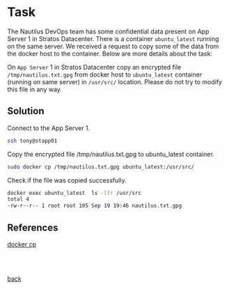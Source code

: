 # Task
The Nautilus DevOps team has some confidential data present on App Server 1 in Stratos Datacenter. There is a container ```ubuntu_latest``` running on the same server. We received a request to copy some of the data from the docker host to the container. Below are more details about the task:

On ```App Server``` 1 in Stratos Datacenter copy an encrypted file ```/tmp/nautilus.txt.gpg``` from docker host to ```ubuntu_latest``` container (running on same server) in ```/usr/src/``` location. Please do not try to modify this file in any way.

## Solution 
Connect to the App Server 1.

```sh
ssh tony@stapp01
```

Copy the encrypted file /tmp/nautilus.txt.gpg to ubuntu_latest container.

```sh
sudo docker cp /tmp/nautilus.txt.gpg ubuntu_latest:/usr/src/
```

Check if the file was copied successfully.
```sh
docker exec ubuntu_latest  ls -ltr /usr/src
total 4
-rw-r--r-- 1 root root 105 Sep 19 19:46 nautilus.txt.gpg
```

## References

[docker cp](https://docs.docker.com/engine/reference/commandline/cp/)

<br/><br/>

[back](https://github.com/harshitsahu2311/KodeKloud-Engineer-Tasks)  
